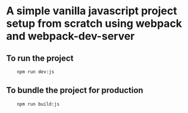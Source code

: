 # A simple vanilla javascript project setup from scratch using webpack and webpack-dev-server

## To run the project

```bash
    npm run dev:js
```

## To bundle the project for production

```bash
    npm run build:js
```
